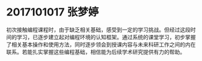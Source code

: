 # 2017101017 张梦婷
初次接触编程课程时，由于缺乏相关基础，感受到一定的学习挑战。但经过这段时间的学习，已逐步建立起对编程环境的认知框架。通过系统的课堂学习，初步掌握了相关基本操作和使用方法，同时逐步领会到授课内容与未来科研工作之间的内在联系。若能扎实掌握这些编程基础，相信能为后续学术研究提供有力的帮助。
